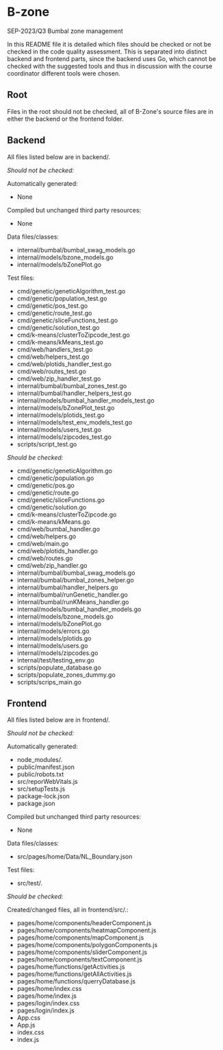 # B-zone
SEP-2023/Q3 Bumbal zone management

In this README file it is detailed which files should be checked or not be checked in the code quality assessment. This is separated into distinct backend and frontend parts, since the backend uses Go, which cannot be checked with the suggested tools and thus in discussion with the course coordinator different tools were chosen.

## Root
Files in the root should not be checked, all of B-Zone's source files are in either the backend or the frontend folder.

## Backend
All files listed below are in backend/.

*Should not be checked:*

Automatically generated:
- None

Compiled but unchanged third party resources:
- None

Data files/classes:
- internal/bumbal/bumbal_swag_models.go
- internal/models/bzone_models.go
- internal/models/bZonePlot.go

Test files:
- cmd/genetic/geneticAlgorithm_test.go
- cmd/genetic/population_test.go
- cmd/genetic/pos_test.go
- cmd/genetic/route_test.go
- cmd/genetic/sliceFunctions_test.go
- cmd/genetic/solution_test.go
- cmd/k-means/clusterToZipcode_test.go
- cmd/k-means/kMeans_test.go
- cmd/web/handlers_test.go
- cmd/web/helpers_test.go
- cmd/web/plotids_handler_test.go
- cmd/web/routes_test.go
- cmd/web/zip_handler_test.go
- internal/bumbal/bumbal_zones_test.go
- internal/bumbal/handler_helpers_test.go
- internal/models/bumbal_handler_models_test.go
- internal/models/bZonePlot_test.go
- internal/models/plotids_test.go
- internal/models/test_env_models_test.go
- internal/models/users_test.go
- internal/models/zipcodes_test.go
- scripts/script_test.go

*Should be checked:*

- cmd/genetic/geneticAlgorithm.go
- cmd/genetic/population.go
- cmd/genetic/pos.go
- cmd/genetic/route.go
- cmd/genetic/sliceFunctions.go
- cmd/genetic/solution.go
- cmd/k-means/clusterToZipcode.go
- cmd/k-means/kMeans.go
- cmd/web/bumbal_handler.go
- cmd/web/helpers.go
- cmd/web/main.go
- cmd/web/plotids_handler.go
- cmd/web/routes.go
- cmd/web/zip_handler.go
- internal/bumbal/bumbal_swag_models.go
- internal/bumbal/bumbal_zones_helper.go
- internal/bumbal/handler_helpers.go
- internal/bumbal/runGenetic_handler.go
- internal/bumbal/runKMeans_handler.go
- internal/models/bumbal_handler_models.go
- internal/models/bzone_models.go
- internal/models/bZonePlot.go
- internal/models/errors.go
- internal/models/plotids.go
- internal/models/users.go
- internal/models/zipcodes.go
- internal/test/testing_env.go
- scripts/populate_database.go
- scripts/populate_zones_dummy.go
- scripts/scrips_main.go

## Frontend
All files listed below are in frontend/.

*Should not be checked:*

Automatically generated:
- node_modules/.
- public/manifest.json
- public/robots.txt
- src/reporWebVitals.js
- src/setupTests.js
- package-lock.json
- package.json

Compiled but unchanged third party resources:
- None

Data files/classes:
- src/pages/home/Data/NL_Boundary.json

Test files:
- src/test/.

*Should be checked:*

Created/changed files, all in frontend/src/.:

- pages/home/components/headerComponent.js
- pages/home/components/heatmapComponent.js
- pages/home/components/mapComponent.js
- pages/home/components/polygonComponents.js
- pages/home/components/sliderComponent.js
- pages/home/components/textComponent.js
- pages/home/functions/getActivities.js
- pages/home/functions/getAllActivities.js
- pages/home/functions/querryDatabase.js
- pages/home/index.css
- pages/home/index.js
- pages/login/index.css
- pages/login/index.js
- App.css
- App.js
- index.css
- index.js
